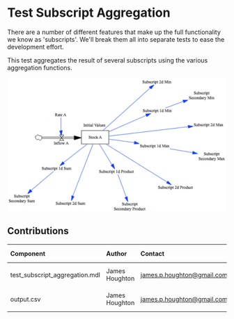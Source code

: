 Test Subscript Aggregation
==========================

There are a number of different features that make up the full functionality we know as 
'subscripts'. We'll break them all into separate tests to ease the development effort.

This test aggregates the result of several subscripts using the various aggregation functions.



![Vensim screenshot](vensim_screenshot.png)


Contributions
-------------

| Component                         | Author          | Contact                    | Date     | Software Version        |
|:--------------------------------- |:--------------- |:-------------------------- |:-------- |:----------------------- |
| test_subscript_aggregation.mdl    | James Houghton  | james.p.houghton@gmail.com | 10/20/15 | Vensim DSS 6.3 for Mac  |
| output.csv                        | James Houghton  | james.p.houghton@gmail.com | 10/20/15 | Vensim DSS 6.3 for Mac  |
